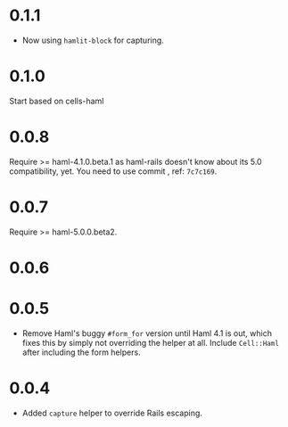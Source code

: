 # 0.1.1

* Now using `hamlit-block` for capturing.

# 0.1.0

Start based on cells-haml

# 0.0.8

Require >= haml-4.1.0.beta.1 as haml-rails doesn't know about its 5.0 compatibility, yet. You need to use commit , ref: `7c7c169`.

# 0.0.7

Require >= haml-5.0.0.beta2.

# 0.0.6

# 0.0.5

* Remove Haml's buggy `#form_for` version until Haml 4.1 is out, which fixes this by simply not overriding the helper at all. Include `Cell::Haml` after including the form helpers.

# 0.0.4

* Added `capture` helper to override Rails escaping.
